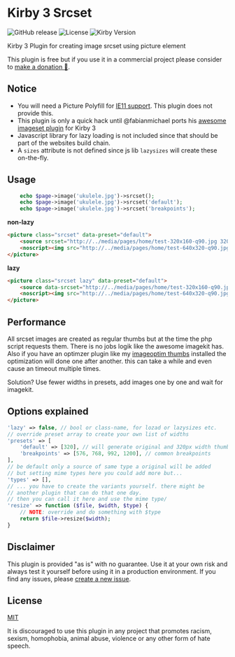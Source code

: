 # Kirby 3 Srcset

![GitHub release](https://img.shields.io/github/release/bnomei/kirby3-srcset.svg?maxAge=1800) ![License](https://img.shields.io/github/license/mashape/apistatus.svg) ![Kirby Version](https://img.shields.io/badge/Kirby-3%2B-black.svg)

Kirby 3 Plugin for creating image srcset using picture element

This plugin is free but if you use it in a commercial project please consider to [make a donation 🍻](https://www.paypal.me/bnomei/5).

## Notice

- You will need a Picture Polyfill for [IE11 support](https://caniuse.com/#search=picture). This plugin does not provide this.
- This plugin is only a quick hack until @fabianmichael ports his [awesome imageset plugin](https://github.com/fabianmichael/kirby-imageset) for Kirby 3
- Javascript library for lazy loading is not included since that should be part of the websites build chain.
- A `sizes` attribute is not defined since js lib `lazysizes` will create these on-the-fly.

## Usage

```php
    echo $page->image('ukulele.jpg')->srcset();
    echo $page->image('ukulele.jpg')->srcset('default');
    echo $page->image('ukulele.jpg')->srcset('breakpoints');
```

**non-lazy**
```html
<picture class="srcset" data-preset="default">
    <source srcset="http://../media/pages/home/test-320x160-q90.jpg 320w, http://../media/pages/home/test-640x320-q90.jpg 640w" type="image/jpeg" />
    <noscript><img src="http://../media/pages/home/test-640x320-q90.jpg" alt="test.jpg" /></noscript>
</picture>
```

**lazy**
```html
<picture class="srcset lazy" data-preset="default">
    <source data-srcset="http://../media/pages/home/test-320x160-q90.jpg 320w, http://../media/pages/home/test-640x320-q90.jpg 640w" type="image/jpeg" />
    <noscript><img src="http://../media/pages/home/test-640x320-q90.jpg" alt="test.jpg" /></noscript>
</picture>
```

## Performance

All srcset images are created as regular thumbs but at the time the php script requests them. There is no jobs logik like the awesome imagekit has.
Also if you have an optimzer plugin like my [imageoptim thumbs](https://github.com/bnomei/kirby3-thumb-imageoptim) installed the optimization will done one after another. this can take a while and even cause an timeout multiple times.

Solution? Use fewer widths in presets, add images one by one and wait for imagekit.

## Options explained
```php
'lazy' => false, // bool or class-name, for lozad or lazysizes etc.
// override preset array to create your own list of widths
'presets' => [
    'default' => [320], // will generate original and 320px width thumb
    'breakpoints' => [576, 768, 992, 1200], // common breakpoints
],
// be default only a source of same type a original will be added
// but setting mime types here you could add more but...
'types' => [],
// ... you have to create the variants yourself. there might be
// another plugin that can do that one day.
// then you can call it here and use the mime type/
'resize' => function ($file, $width, $type) {
    // NOTE: override and do something with $type
    return $file->resize($width);
}
```


## Disclaimer

This plugin is provided "as is" with no guarantee. Use it at your own risk and always test it yourself before using it in a production environment. If you find any issues, please [create a new issue](https://github.com/bnomei/kirby3-srcset/issues/new).

## License

[MIT](https://opensource.org/licenses/MIT)

It is discouraged to use this plugin in any project that promotes racism, sexism, homophobia, animal abuse, violence or any other form of hate speech.

